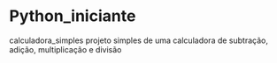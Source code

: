 # Python_iniciante
calculadora_simples
projeto simples de uma calculadora de subtração, adição, multiplicação e divisão

